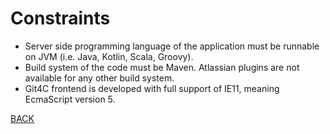 Constraints
========================

- Server side programming language of the application must be runnable on JVM (i.e. Java, Kotlin, Scala, Groovy).
- Build system of the code must be Maven. Atlassian plugins are not available for any other build system.
- Git4C frontend is developed with full support of IE11, meaning EcmaScript version 5.

[BACK](../Architecture%20Documentation%20of%20Git4C.md)